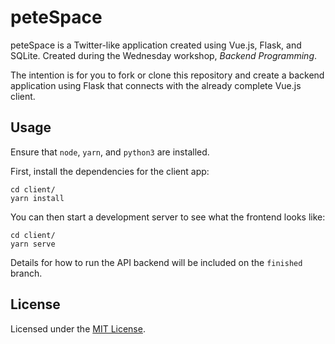 # peteSpace

peteSpace is a Twitter-like application created using Vue.js, Flask, and SQLite. Created during the Wednesday workshop, _Backend Programming_.

The intention is for you to fork or clone this repository and create a backend application using Flask that connects with the already complete Vue.js client.

## Usage

Ensure that `node`, `yarn`, and `python3` are installed.

First, install the dependencies for the client app:
```
cd client/
yarn install
```

You can then start a development server to see what the frontend looks like:
```
cd client/
yarn serve
```
Details for how to run the API backend will be included on the `finished` branch.

## License

Licensed under the [MIT License](LICENSE).
